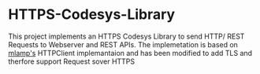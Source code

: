 # HTTPS-Codesys-Library
This project implements an HTTPS Codesys Library to send HTTP/ REST Requests to Webserver and REST APIs. The implemetation is based on [mlamp's](https://forge.codesys.com/prj/codesys-example/http-client-exa/home/Home/) HTTPClient implemantaion and has been modified to add TLS and therfore support Request sover HTTPS
